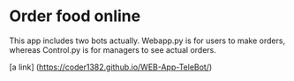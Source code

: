 # Order food online

This app includes two bots actually. Webapp.py is for users to make orders,
whereas Control.py is for managers to see actual orders.

[a link] (https://coder1382.github.io/WEB-App-TeleBot/)
